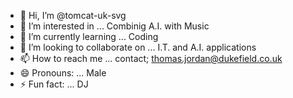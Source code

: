 - 👋 Hi, I’m @tomcat-uk-svg
- 👀 I’m interested in ...    Combinig A.I. with Music
- 🌱 I’m currently learning ... Coding  
- 💞️ I’m looking to collaborate on ... I.T. and A.I. applications
- 📫 How to reach me ... contact; thomas.jordan@dukefield.co.uk
- 😄 Pronouns: ...  Male  
- ⚡ Fun fact: ...  DJ

<!---
tomcat-uk-svg/tomcat-uk-svg is a ✨ special ✨ repository because its `README.md` (this file) appears on your GitHub profile.
You can click the Preview link to take a look at your changes.
--->
